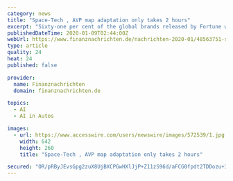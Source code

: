 ```yaml
---
category: news
title: "Space-Tech , AVP map adaptation only takes 2 hours"
excerpt: "Sixty-one per cent of the global brands released by Fortune will participate in CES 2020 to display new technologies, new products and new ecology including artificial intelligence, 5G, and technologies in ... in autonomous vehicles from China are appearing at CES. In 2019, Waymo's valuation was lowered by 40%; drive.ai announced the closure ..."
publishedDateTime: 2020-01-09T02:44:00Z
webUrl: https://www.finanznachrichten.de/nachrichten-2020-01/48563751-space-tech-avp-map-adaptation-only-takes-2-hours-200.htm
type: article
quality: 24
heat: 24
published: false

provider:
  name: Finanznachrichten
  domain: finanznachrichten.de

topics:
  - AI
  - AI in Autos

images:
  - url: https://www.accesswire.com/users/newswire/images/572539/1.jpg
    width: 642
    height: 260
    title: "Space-Tech , AVP map adaptation only takes 2 hours"

secured: "OR/pRByJEvsGpg2zuX8UjBXCPGwHXlJjP+Z11zS96d/aFCG0fpdt2TDDozu+3K+8wdtnkyjWSiQw6dOgrbe5vHQyUD5Ww2jg621Sln90gaRpNirQV+9R1KhQRY+4ofZmK8NwHc5jEdg/Bb1+wIxt+34i4z7LdjWATNWMmI+O3pGUUoKe3V7rnFVlL/thFYfB+FzWwxZuoWt6wwd1APU7onc6wpnywSuyn/Jv1FET6xVS68zvwGiogZL1UsZKWRhPAS1uSkOYHt8P+Y/wmMpLP5O7eo76JZ37MSagjg6JYEOXheotx8N7pbecsO0gwfe7IOvF6u3ltcOal8YnAZSr0mu64lYxSgnWeFDEBjONn1kVsc5yuHzmIk2cg+Vkkfl+ZEp72VVszjC9nvX7ZOCTSCt521Ro5/l1MpmoRnVp3Yg95FHSgY7I0SxGutZ7wESBz73WB6Nb/plnyl3ck70XJg==;mnrlvYq5wJsbujzAAGebgQ=="
---
```


